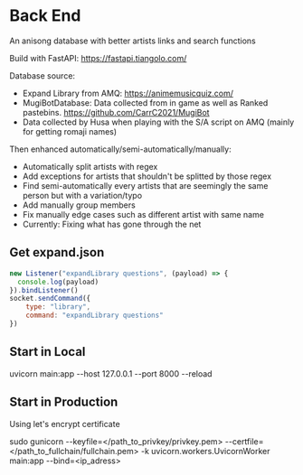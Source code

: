 # Back End

 An anisong database with better artists links and search functions

Build with FastAPI: <https://fastapi.tiangolo.com/>

Database source:

- Expand Library from AMQ: <https://animemusicquiz.com/>
- MugiBotDatabase: Data collected from in game as well as Ranked pastebins. <https://github.com/CarrC2021/MugiBot>
- Data collected by Husa when playing with the S/A script on AMQ (mainly for getting romaji names)

Then enhanced automatically/semi-automatically/manually:

- Automatically split artists with regex
- Add exceptions for artists that shouldn't be splitted by those regex
- Find semi-automatically every artists that are seemingly the same person but with a variation/typo
- Add manually group members
- Fix manually edge cases such as different artist with same name
- Currently: Fixing what has gone through the net

## Get expand.json

```js
new Listener("expandLibrary questions", (payload) => {
  console.log(payload)
}).bindListener()
socket.sendCommand({
    type: "library",
    command: "expandLibrary questions"
})
```

## Start in Local

uvicorn main:app --host 127.0.0.1 --port 8000 --reload

## Start in Production

Using let's encrypt certificate

sudo gunicorn --keyfile=</path_to_privkey/privkey.pem> --certfile=</path_to_fullchain/fullchain.pem> -k uvicorn.workers.UvicornWorker main:app --bind=<ip_adress>
